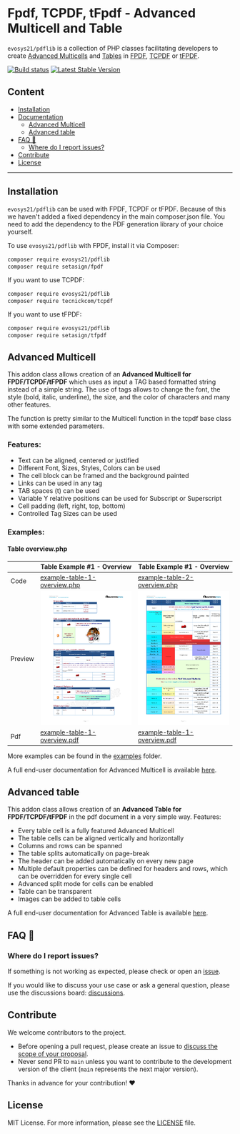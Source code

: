 <h1>Fpdf, TCPDF, tFpdf - Advanced Multicell and Table</h1>

`evosys21/pdflib` is a collection of PHP classes facilitating developers to create [Advanced Multicells]() and [Tables]() in [FPDF](http://www.fpdf.org), [TCPDF](https://github.com/tecnickcom/TCPDF) or
[tFPDF](http://fpdf.org/en/script/script92.php).

[![Build status](https://github.com/evosys21/pdflib/workflows/build/badge.svg)](https://github.com/evosys21/pdflib/actions) [![Latest Stable Version](https://poser.pugx.org/evosys21/phplib/v/stable)](https://packagist.org/packages/evosys21/phplib)

<h2>Content</h2>

<!-- TOC -->

* [Installation](#installation)
* [Documentation](#documentation)
  * [Advanced Multicell](#advanced-multicell)
  * [Advanced table](#advanced-table)
* [FAQ 🔮](#faq-)
  * [Where do I report issues?](#where-do-i-report-issues)
* [Contribute](#contribute)
* [License](#license)

<!-- TOC -->

---

## Installation

`evosys21/pdflib` can be used with FPDF, TCPDF or tFPDF. Because of this we haven't added a fixed dependency in the main composer.json file. You need to add the dependency to the PDF generation library of your choice yourself.

To use `evosys21/pdflib` with FPDF, install it via Composer:

```shell
composer require evosys21/pdflib
composer require setasign/fpdf
```

If you want to use TCPDF:

```shell
composer require evosys21/pdflib
composer require tecnickcom/tcpdf
```

If you want to use tFPDF:

```shell
composer require evosys21/pdflib
composer require setasign/tfpdf
```

## Advanced Multicell

This addon class allows creation of an **Advanced Multicell for FPDF/TCPDF/tFPDF** which uses as input a TAG based formatted
string instead of a simple string. The use of tags allows to change the font, the style (bold, italic, underline),
the size, and the color of characters and many other features.

The function is pretty similar to the Multicell function in the tcpdf base class with some extended parameters.

### Features:

- Text can be aligned, centered or justified
- Different Font, Sizes, Styles, Colors can be used
- The cell block can be framed and the background painted
- Links can be used in any tag
- TAB spaces (t) can be used
- Variable Y relative positions can be used for Subscript or Superscript
- Cell padding (left, right, top, bottom)
- Controlled Tag Sizes can be used

### Examples:

#### Table overview.php

|         | Table Example #1 - Overview                                                                                                         | Table Example #1 - Overview                                                                                                         | 
|---------|-------------------------------------------------------------------------------------------------------------------------------------|-------------------------------------------------------------------------------------------------------------------------------------|
| Code    | [example-table-1-overview.php](examples/Tcpdf/example-table-1-overview.php)                                                         | [example-table-2-overview.php](examples/Tcpdf/example-table-2-overview.php)                                                         |
| Preview | [<img src="tests/_files/src/Tcpdf/example-table-1-overview.png" height="300">](tests/_files/src/Tcpdf/example-table-1-overview.pdf) | [<img src="tests/_files/src/Tcpdf/example-table-2-overview.png" height="300">](tests/_files/src/Tcpdf/example-table-2-overview.pdf) |
| Pdf     | [example-table-1-overview.pdf](tests/_files/src/Tcpdf/example-table-1-overview.pdf)                                                 | [example-table-1-overview.pdf](tests/_files/src/Tcpdf/example-table-1-overview.pdf)                                                 |      |

More examples can be found in the [examples](examples) folder.

A full end-user documentation for Advanced Multicell is available [here](docs/multicell.md).

## Advanced table

This addon class allows creation of an **Advanced Table for FPDF/TCPDF/tFPDF** in the pdf document in a very simple way.
Features:

- Every table cell is a fully featured Advanced Multicell
- The table cells can be aligned vertically and horizontally
- Columns and rows can be spanned
- The table splits automatically on page-break
- The header can be added automatically on every new page
- Multiple default properties can be defined for headers and rows, which can be overridden for every single cell
- Advanced split mode for cells can be enabled
- Table can be transparent
- Images can be added to table cells

A full end-user documentation for Advanced Table is available [here](docs/table.md).

## FAQ 🔮

### Where do I report issues?

If something is not working as expected, please check or open an
[issue](https://github.com/evosys21/pdflib/issues).

If you would like to discuss your use case or ask a general question, please use the discussions board:
[discussions](https://github.com/evosys21/pdflib/discussions).

## Contribute

We welcome contributors to the project.

- Before opening a pull request, please create an issue to
  [discuss the scope of your proposal](https://github.com/evosys21/pdflib/issues).
- Never send PR to `main` unless you want to contribute to the development
  version of the client (`main` represents the next major version).

Thanks in advance for your contribution! :heart:

## License

MIT License. For more information, please see the [LICENSE](LICENSE.TXT) file.
